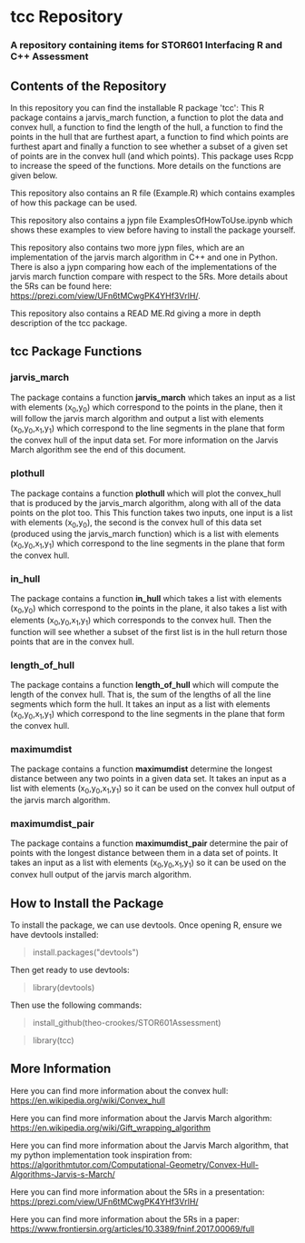 # tcc Repository
### A repository containing items for STOR601 Interfacing R and C++ Assessment 

## Contents of the Repository

In this repository you can find the installable R package 'tcc': This R package contains a jarvis_march function, a function to plot the data and convex hull, a function to find the length of the hull, a function to find the points in the hull that are furthest apart, a function to find which points are furthest apart and finally a function to see whether a subset of a given set of points are in the convex hull (and which points). This package uses Rcpp to increase the speed of the functions. More details on the functions are given below.

This repository also contains an R file (Example.R) which contains examples of how this package can be used. 

This repository also contains a jypn file ExamplesOfHowToUse.ipynb which shows these examples to view before having to install the package yourself. 

This repository also contains two more jypn files, which are an implementation of the jarvis march algorithm in C++ and one in Python. There is also a jypn comparing how each of the implementations of the jarvis march function compare with respect to the 5Rs. More details about the 5Rs can be found here: https://prezi.com/view/UFn6tMCwgPK4YHf3VrlH/.

This repository also contains a READ ME.Rd giving a more in depth description of the tcc package. 

## tcc Package Functions

### jarvis_march

The package contains a function **jarvis_march** which takes an input as a list with elements (x<sub>0</sub>,y<sub>0</sub>) which correspond to the points in the plane, then it will follow the jarvis march algorithm and output a list with elements (x<sub>0</sub>,y<sub>0</sub>,x<sub>1</sub>,y<sub>1</sub>) which correspond to the line segments in the plane that form the convex hull of the input data set. For more information on the Jarvis March algorithm see the end of this document. 

### plothull

The package contains a function **plothull** which will plot the convex_hull that is produced by the jarvis_march algorithm, along with all of the data points on the plot too. This This function takes two inputs, one input is a list with elements (x<sub>0</sub>,y<sub>0</sub>), the second is the convex hull of this data set (produced using the jarvis_march function) which is a list with elements (x<sub>0</sub>,y<sub>0</sub>,x<sub>1</sub>,y<sub>1</sub>) which correspond to the line segments in the plane that form the convex hull. 

### in_hull

The package contains a function **in_hull** which takes a list with elements (x<sub>0</sub>,y<sub>0</sub>) which correspond to the points in the plane, it also takes a list with elements (x<sub>0</sub>,y<sub>0</sub>,x<sub>1</sub>,y<sub>1</sub>) which corresponds to the convex hull. Then the function will see whether a subset of the first list is in the hull return those points that are in the convex hull.  

### length_of_hull

The package contains a function **length_of_hull** which will compute the length of the convex hull. That is, the sum of the lengths of all the line segments which form the hull. It takes an input as a list with elements (x<sub>0</sub>,y<sub>0</sub>,x<sub>1</sub>,y<sub>1</sub>) which correspond to the line segments in the plane that form the convex hull. 

### maximumdist

The package contains a function **maximumdist** determine the longest distance between any two points in a given data set. It takes an input as a list with elements (x<sub>0</sub>,y<sub>0</sub>,x<sub>1</sub>,y<sub>1</sub>) so it can be used on the convex hull output of the jarvis march algorithm.  

### maximumdist_pair

The package contains a function **maximumdist_pair** determine the pair of points with the longest distance between them in a data set of points. It takes an input as a list with elements (x<sub>0</sub>,y<sub>0</sub>,x<sub>1</sub>,y<sub>1</sub>) so it can be used on the convex hull output of the jarvis march algorithm.

## How to Install the Package

To install the package, we can use devtools. Once opening R, ensure we have devtools installed:

> install.packages("devtools")

Then get ready to use devtools: 

> library(devtools)

Then use the following commands: 

> install_github(theo-crookes/STOR601Assessment)

> library(tcc)

## More Information

Here you can find more information about the convex hull: https://en.wikipedia.org/wiki/Convex_hull

Here you can find more information about the Jarvis March algorithm: https://en.wikipedia.org/wiki/Gift_wrapping_algorithm

Here you can find more information about the Jarvis March algorithm, that my python implementation took inspiration from: https://algorithmtutor.com/Computational-Geometry/Convex-Hull-Algorithms-Jarvis-s-March/

Here you can find more information about the 5Rs in a presentation: https://prezi.com/view/UFn6tMCwgPK4YHf3VrlH/

Here you can find more information about the 5Rs in a paper: https://www.frontiersin.org/articles/10.3389/fninf.2017.00069/full
